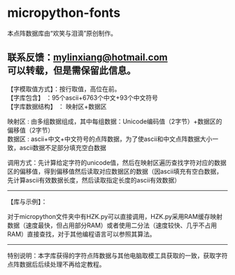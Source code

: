 # micropython-fonts
﻿本点阵数据库由“欢笑与泪滴”原创制作。
  
联系反馈：mylinxiang@hotmail.com  
可以转载，但是需保留此信息。  
--------------------------------------------  
  
【字模取值方式】：按行取值，高位在前。  
【字库包含】 ：95个ascii+6763个中文+93个中文符号  
【字库数据结构】 ： 映射区+数据区  
  
  映射区 : 由多组数据组成，其中每组数据：Unicode编码值（2字节）+数据区的偏移值（2字节）  
  数据区 : ascii+中文+中文符号的点阵数据，为了使ascii和中文点阵数据大小一致，ascii数据不足部分填充空白数据  
  
  
调用方式：先计算给定字符的unicode值，然后在映射区遍历查找字符对应的数据区的偏移值，得到偏移值然后读取对应数据区的数据（因ascii填充有空白数据，先计算ascii有效数据长度，然后读取指定长度的ascii有效数据）  

************************************************  
【库与示例】：  
  
对于micropython文件夹中有HZK.py可以直接调用，HZK.py采用RAM缓存映射数据（速度最快，但占用部分RAM）或者使用二分法（速度较快、几乎不占用RAM）直接查找，对于其他编程语言可以参照其算法。  
************************************************  
  
  
特别说明：本字库获得的字符点阵数据与其他电脑取模工具获取的一致，获取字符点阵数据后后续处理不再给定教程。  
